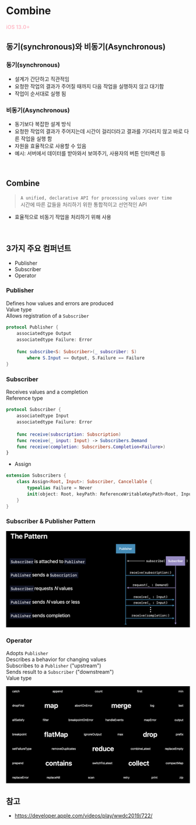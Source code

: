 # Combine

<span style="color:pink">**iOS 13.0+**</span>

## 동기(synchronous)와 비동기(Asynchronous)
### 동기(synchronous)
- 설계가 간단하고 직관적임
- 요청한 작업의 결과가 주어질 때까지 다음 작업을 실행하지 않고 대기함
- 작업이 순서대로 실행 됨

### 비동기(Asynchronous)
- 동기보다 복잡한 설계 방식
- 요청한 작업의 결과가 주어지는데 시간이 걸리더라고 결과를 기다리지 않고 바로 다른 작업을 실행 함
- 자원을 효율적으로 사용할 수 있음
- 예시: 서버에서 데이터를 받아와서 보여주기, 사용자의 버튼 인터랙션 등

<br>

## Combine
> `A unified, declarative API for processing values over time`
<br>시간에 따른 값들을 처리하기 위한 통합적이고 선언적인 API

- 효율적으로 비동기 작업을 처리하기 위해 사용

<br>

## 3가지 주요 컴퍼넌트
- Publisher
- Subscriber
- Operator

### Publisher
Defines how values and errors are produced
<br>Value type
<br>Allows registration of a `Subscriber`

```swift
protocol Publisher {
    associatedtype Output
    associatedtype Failure: Error

    func subscribe<S: Subscriber>(_ subscriber: S)
        where S.Input == Output, S.Failure == Failure
}
```

### Subscriber
Receives values and a completion
<br>Reference type

```swift
protocol Subscriber {
    associatedtype Input
    associatedtype Failure: Error

    func receive(subscription: Subscription)
    func receive(_ input: Input) -> Subscribers.Demand
    func receive(completion: Subscribers.Completion<Failure>)
}
```
- Assign
```swift
extension Subscribers {
    class Assign<Root, Input>: Subscriber, Cancellable {
        typealias Failure = Never
        init(object: Root, keyPath: ReferenceWritableKeyPath<Root, Input>)
    }
}
```

### Subscriber & Publisher Pattern

<div align="center">
<img src="https://github.com/hyeji-K/fastcampus_iOS_course/blob/main/image/Combine.png" width="800">
</div>

### Operator
Adopts `Publisher`
<br>Describes a behavior for changing values
<br>Subscribes to a `Publisher` ("upstream")
<br>Sends result to a `Subscriber` ("downstream")
<br>Value type

<div align="center">
<img src="https://github.com/hyeji-K/fastcampus_iOS_course/blob/main/image/operator.png" width="800">
</div>




## 참고
- https://developer.apple.com/videos/play/wwdc2019/722/